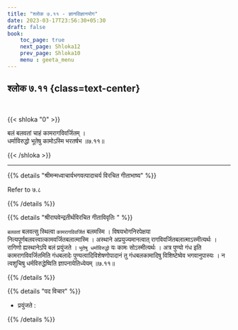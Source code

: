 ```yaml
---
title: "श्लोक ७.११ - ज्ञानविज्ञानयोग"
date: 2023-03-17T23:56:30+05:30
draft: false
book:
    toc_page: true
    next_page: Shloka12
    prev_page: Shloka10
    menu : geeta_menu
---
```




## श्लोक ७.११ {class=text-center}

<br/>

{{< shloka  "0"  >}}

बलं बलवतां चाहं कामरागविवर्जितम् ।  
धर्माविरुद्धो भूतेषु कामोऽस्मि भरतर्षभ ॥७.११॥

{{< /shloka >}}

---


{{% details "श्रीमन्मध्वाचार्यभगवत्पादाचर्य विरचित  गीताभाष्य" %}}

Refer to ७.८

{{% /details %}}



{{% details "श्रीराघवेन्द्रतीर्थविरचित गीताविवृतिः " %}}


`बलवतां` बलवत्सु स्थित्वा `कामरागविवर्जितं` बलमस्मि । 
विषयभोगनिरपेक्षया नित्यपूर्णबलवत्त्वात्कामवर्जितबलात्मास्मि ।
अस्थाने अप्रयुज्यमानत्वात्  रागविवर्जितबलात्माऽस्मीत्यर्थः । रागिणो
ह्यस्थानेऽपि बलं प्रयुंजते । `भूतेषु धर्माविरुद्धो` यः कामः सोऽस्मीत्यर्थः । अत्र
पुण्यो गंध इति कामरागविवर्जितमिति गंधबलादेः पुण्यत्वादिविशेषणोपादानं
तु गंधबलकामादिषु विशिष्टेष्वेव भगवानुपास्यः । न त्वशुचिषु धर्मविरुद्धेष्विति
ज्ञापनायेतिध्येयम्‌ ॥७.११॥

{{% /details %}}



{{% details "पद विचार" %}}

- प्रयुंजते : 

{{% /details %}}
